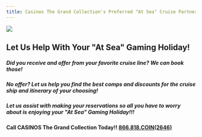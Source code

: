 ```yaml
---
title: Casinos The Grand Collection's Preferred "At Sea" Cruise Partners
---
```

![](/uploads/ctgc-preferred-cruise-partners.jpg)

## Let Us Help With Your "At Sea" Gaming Holiday!

##### Did you receive and offer from your favorite cruise line?  We can book those!



##### No offer? Let us help you find the best comps and discounts for the cruise ship and itinerary of your choosing!



##### Let us assist with making your reservations so all you have to worry about is enjoying your "At Sea" Gaming Holiday!!!



**Call CASINOS The Grand Collection Today!! [866.818.COIN(2646)](tel:18668182646)**